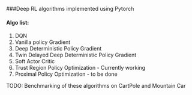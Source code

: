 ###Deep RL algorithms implemented using Pytorch

#### Algo list:
1. DQN 
2. Vanilla policy Gradient
3. Deep Deterministic Policy Gradient
4. Twin Delayed Deep Deterministic Policy Gradient
5. Soft Actor Critic
6. Trust Region Policy Optimization - Currently working
7. Proximal Policy Optimization - to be done

TODO: Benchmarking of these algorithms on CartPole and Mountain Car